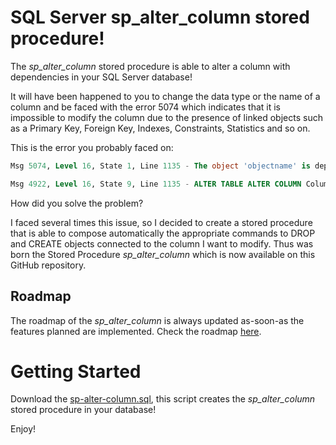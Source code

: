 # SQL Server sp_alter_column stored procedure!

The *sp_alter_column* stored procedure is able to alter a column with dependencies in your SQL Server database!

It will have been happened to you to change the data type or the name of a column and be faced with the error 5074 which indicates that it is impossible to modify the column due to the presence of linked objects such as a Primary Key, Foreign Key, Indexes, Constraints, Statistics and so on.

This is the error you probably faced on:

```sql
Msg 5074, Level 16, State 1, Line 1135 - The object 'objectname' is dependent on column 'Columnname'.

Msg 4922, Level 16, State 9, Line 1135 - ALTER TABLE ALTER COLUMN Columnname failed because one or more objects access this column.
```

How did you solve the problem?

I faced several times this issue, so I decided to create a stored procedure that is able to compose automatically the appropriate commands to DROP and CREATE objects connected to the column I want to modify. Thus was born the Stored Procedure *sp_alter_column* which is now available on this GitHub repository.

## Roadmap

The roadmap of the *sp_alter_column* is always updated as-soon-as the features planned are implemented. Check the roadmap [here](roadmap.md).

# Getting Started

Download the [sp-alter-column.sql](/source/sp-alter-column.sql), this script creates the *sp_alter_column* stored procedure in your database!


Enjoy!
